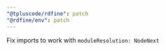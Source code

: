 ```yaml
---
"@tpluscode/rdfine": patch
"@rdfine/env": patch
---
```


Fix imports to work with `moduleResolution: NodeNext`
